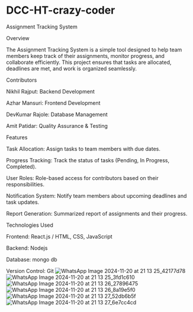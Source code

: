# DCC-HT-crazy-coder
Assignment Tracking System

Overview

The Assignment Tracking System is a simple tool designed to help team members keep track of their assignments, monitor progress, and collaborate efficiently. This project ensures that tasks are allocated, deadlines are met, and work is organized seamlessly.

Contributors

Nikhil Rajput: Backend Development

Azhar Mansuri: Frontend Development

DevKumar Rajole: Database Management

Amit Patidar: Quality Assurance & Testing


Features

Task Allocation: Assign tasks to team members with due dates.

Progress Tracking: Track the status of tasks (Pending, In Progress, Completed).

User Roles: Role-based access for contributors based on their responsibilities.

Notification System: Notify team members about upcoming deadlines and task updates.

Report Generation: Summarized report of assignments and their progress.


Technologies Used

Frontend: React.js / HTML, CSS, JavaScript

Backend: Nodejs

Database: mongo db

Version Control: Git
![WhatsApp Image 2024-11-20 at 21 13 25_42177d78](https://github.com/user-attachments/assets/bba36c77-f23f-41d1-bf84-07d6172cef86)
![WhatsApp Image 2024-11-20 at 21 13 25_3fd1c610](https://github.com/user-attachments/assets/930b3c27-5b38-4b72-a240-c258cdb564bc)
![WhatsApp Image 2024-11-20 at 21 13 26_27896475](https://github.com/user-attachments/assets/8a2dcc45-65cf-46bb-b366-6166d7323c5c)
![WhatsApp Image 2024-11-20 at 21 13 26_8a19e5f0](https://github.com/user-attachments/assets/abe0e28c-7eae-40af-9ff1-15e08edf016e)
![WhatsApp Image 2024-11-20 at 21 13 27_52db6b5f](https://github.com/user-attachments/assets/132e0cbe-9004-4189-9ed6-f906066859b9)
![WhatsApp Image 2024-11-20 at 21 13 27_6e7cc4cd](https://github.com/user-attachments/assets/ddd3442c-1203-4ad8-86a2-9b9e63968837)






